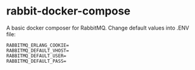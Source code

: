 # rabbit-docker-compose
A basic docker composer for RabbitMQ. 
Change default values into .ENV file:


```
RABBITMQ_ERLANG_COOKIE=
RABBITMQ_DEFAULT_VHOST=
RABBITMQ_DEFAULT_USER=
RABBITMQ_DEFAULT_PASS=
```
